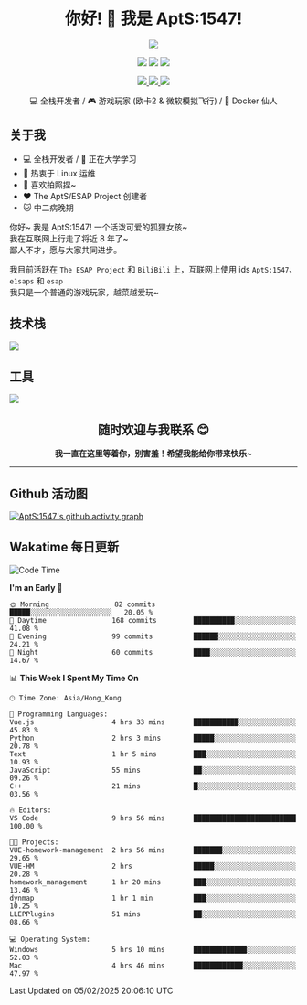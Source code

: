 <div align="center">
  <h1>你好! 👋 我是 AptS:1547!</h1>
</div>

<div align="center">

  <p>
    <a href="https://github.com/AptS-1547">
      <img src="https://github-readme-stats.vercel.app/api?username=AptS-1547&show_icons=true&theme=transparent" />
    </a>
  </p>

  <p>
    <img src="https://komarev.com/ghpvc/?username=AptS-1547&color=blue&style=flat-square" />
    <img src="https://img.shields.io/github/followers/AptS-1547?style=flat-square" />
    <img src="https://img.shields.io/github/stars/AptS-1547?style=flat-square" />
  </p>

  <p>
  <a href="https://www.esaps.net/">
    <img src="https://img.shields.io/badge/website-4493f8?style=for-the-badge&logo=About.me&logoColor=white" />
  </a>
  <a href="https://wwwesaps.net/feed/">
    <img src="https://img.shields.io/badge/RSS-4493f8?style=for-the-badge&logo=rss&logoColor=white" />
  </a>
  <a href="mailto:apts-1547@esaps.net">
    <img src="https://img.shields.io/badge/Email-4493f8?style=for-the-badge&logo=gmail&logoColor=white" />
  </a>
 </p>

 💻 全栈开发者 / 🎮 游戏玩家 (欧卡2 & 微软模拟飞行) / 🐋 Docker 仙人

</div>

## 关于我

- 💻 全栈开发者 / 🏫 正在大学学习
- 📶 热衷于 Linux 运维
- 📸 喜欢拍照捏~
- ❤ The AptS/ESAP Project 创建者
- 🐱 中二病晚期

你好~ 我是 AptS:1547! 一个活泼可爱的狐狸女孩~  
我在互联网上行走了将近 8 年了~  
鄙人不才，愿与大家共同进步。  

我目前活跃在 `The ESAP Project` 和 `BiliBili` 上，互联网上使用 ids `AptS:1547`、`e1saps` 和 `esap`  
我只是一个普通的游戏玩家，越菜越爱玩~

## 技术栈
<a href="https://skillicons.dev">
  <img src="https://skillicons.dev/icons?i=py,arduino,php,html,css,javascript,typescript,bash,java,kotlin,vue,go,nodejs,cpp,rust,tailwind" />
</a>
   
## 工具

<a href="https://skillicons.dev">
  <img src="https://skillicons.dev/icons?i=ae,pr,ps,au,blender,visualstudio,vscode,androidstudio,idea,anaconda,gradle,maven,npm,vite,yarn,cloudflare,docker,git,github,githubactions,jenkins,nginx,workers,wordpress,sentry,grafana,prometheus,postgres,mysql,mongodb,redis" />
</a>

## <div align="center"> 随时欢迎与我联系 😊 </div>

**<div align="center">我一直在这里等着你，别害羞！希望我能给你带来快乐~</div>**

----------------------

## Github 活动图

[![AptS:1547's github activity graph](https://github-readme-activity-graph.vercel.app/graph?username=AptS-1547&theme=react-dark)](https://github.com/AptS-1547)

## Wakatime 每日更新

<!--START_SECTION:waka-->
![Code Time](http://img.shields.io/badge/Code%20Time-208%20hrs%2034%20mins-blue)

**I'm an Early 🐤** 

```text
🌞 Morning                82 commits          █████░░░░░░░░░░░░░░░░░░░░   20.05 % 
🌆 Daytime                168 commits         ██████████░░░░░░░░░░░░░░░   41.08 % 
🌃 Evening                99 commits          ██████░░░░░░░░░░░░░░░░░░░   24.21 % 
🌙 Night                  60 commits          ████░░░░░░░░░░░░░░░░░░░░░   14.67 % 
```


📊 **This Week I Spent My Time On** 

```text
🕑︎ Time Zone: Asia/Hong_Kong

💬 Programming Languages: 
Vue.js                   4 hrs 33 mins       ███████████░░░░░░░░░░░░░░   45.83 % 
Python                   2 hrs 3 mins        █████░░░░░░░░░░░░░░░░░░░░   20.78 % 
Text                     1 hr 5 mins         ███░░░░░░░░░░░░░░░░░░░░░░   10.93 % 
JavaScript               55 mins             ██░░░░░░░░░░░░░░░░░░░░░░░   09.26 % 
C++                      21 mins             █░░░░░░░░░░░░░░░░░░░░░░░░   03.56 % 

🔥 Editors: 
VS Code                  9 hrs 56 mins       █████████████████████████   100.00 % 

🐱‍💻 Projects: 
VUE-homework-management  2 hrs 56 mins       ███████░░░░░░░░░░░░░░░░░░   29.65 % 
VUE-HM                   2 hrs               █████░░░░░░░░░░░░░░░░░░░░   20.28 % 
homework_management      1 hr 20 mins        ███░░░░░░░░░░░░░░░░░░░░░░   13.46 % 
dynmap                   1 hr 1 min          ███░░░░░░░░░░░░░░░░░░░░░░   10.25 % 
LLEPPlugins              51 mins             ██░░░░░░░░░░░░░░░░░░░░░░░   08.66 % 

💻 Operating System: 
Windows                  5 hrs 10 mins       █████████████░░░░░░░░░░░░   52.03 % 
Mac                      4 hrs 46 mins       ████████████░░░░░░░░░░░░░   47.97 % 
```


 Last Updated on 05/02/2025 20:06:10 UTC
<!--END_SECTION:waka-->
